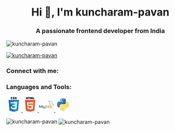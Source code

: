 <h1 align="center">Hi 👋, I'm kuncharam-pavan</h1>
<h3 align="center">A passionate frontend developer from India</h3>

<p align="left"> <img src="https://komarev.com/ghpvc/?username=kuncharam-pavan&label=Profile%20views&color=0e75b6&style=flat" alt="kuncharam-pavan" /> </p>

<p align="left"> <a href="https://github.com/ryo-ma/github-profile-trophy"><img src="https://github-profile-trophy.vercel.app/?username=kuncharam-pavan" alt="kuncharam-pavan" /></a> </p>

<h3 align="left">Connect with me:</h3>
<p align="left">
</p>

<h3 align="left">Languages and Tools:</h3>
<p align="left"> <a href="https://www.w3schools.com/css/" target="_blank" rel="noreferrer"> <img src="https://raw.githubusercontent.com/devicons/devicon/master/icons/css3/css3-original-wordmark.svg" alt="css3" width="40" height="40"/> </a> <a href="https://www.w3.org/html/" target="_blank" rel="noreferrer"> <img src="https://raw.githubusercontent.com/devicons/devicon/master/icons/html5/html5-original-wordmark.svg" alt="html5" width="40" height="40"/> </a> <a href="https://www.mysql.com/" target="_blank" rel="noreferrer"> <img src="https://raw.githubusercontent.com/devicons/devicon/master/icons/mysql/mysql-original-wordmark.svg" alt="mysql" width="40" height="40"/> </a> <a href="https://www.python.org" target="_blank" rel="noreferrer"> <img src="https://raw.githubusercontent.com/devicons/devicon/master/icons/python/python-original.svg" alt="python" width="40" height="40"/> </a> </p>

<p><img align="left" src="https://github-readme-stats.vercel.app/api/top-langs?username=kuncharam-pavan&show_icons=true&locale=en&layout=compact" alt="kuncharam-pavan" /></p>

<p>&nbsp;<img align="center" src="https://github-readme-stats.vercel.app/api?username=kuncharam-pavan&show_icons=true&locale=en" alt="kuncharam-pavan" /></p>
